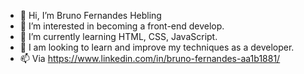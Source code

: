 - 👋 Hi, I’m Bruno Fernandes Hebling
- 👀 I’m interested in becoming a front-end develop.
- 🌱 I’m currently learning HTML, CSS, JavaScript.
- 💞️ I am looking to learn and improve my techniques as a developer.
- 📫 Via https://www.linkedin.com/in/bruno-fernandes-aa1b1881/
